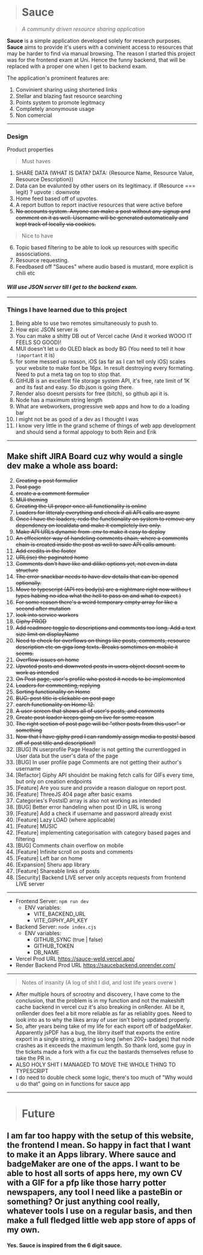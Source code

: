 > # Sauce

> _A community driven resource sharing application_

**Sauce** is a simple application developed solely for research purposes. **Sauce** aims to provide it's users
with a convinient access to resources that may be harder to find via manual browsing. The reason I started this project was 
for the frontend exam at Uni. Hence the funny backend, that will be replaced with a proper one when I get to backend exam.

The application's prominent features are:
1. Convinient sharing using shortened links
2. Stellar and blazing fast resource searching
3. Points system to promote legitmacy
4. Completely anonymouse usage
5. Non comercial

---

### **Design**

Product properties

> Must haves

1. SHARE DATA (WHAT IS DATA? DATA: {Resource Name, Resource Value, Resource Description})
2. Data can be evalunted by other users on its legitimacy.
   if (Resource === legit) ? upvote : downvote
3. Home feed based off of upvotes.
4. A report button to report inactive resources that were active before
5. <del>No accounts system. Anyone can make a post without any signup and comment on it as well. Username will be generated automatically and kept track of locally via cookies.</del>

> Nice to have
6. Topic based filtering to be able to look up resources with specific assosciations.
7. Resource requesting.
8. Feedbased off "Sauces" where audio based is mustard, more explicit is chili etc

#### _Will use JSON server till I get to the backend exam._

---

### Things I have learned due to this project

1. Being able to use two remotes simultaneously to push to.
2. How epic JSON server is
3. You can make a shitty DB out of Vercel cache (And it worked WOOO IT FEELS SO GOOD)!
4. MUI doesn't let u do OLED black as body BG (You need to tell it how `!important` it is)
5. for some messed up reason, iOS (as far as I can tell only iOS) scales your website to make font be 16px. In result destroying every formating. Need to put a meta tag on top to stop that.
6. GitHUB is an excellent file storage system API, it's free, rate limit of 1K and its fast and easy. So db.json is going there.
7. Render also doesnt persists for free (bitch), so github api it is.
8. Node has a maximum string length
9. What are webworkers, progressive web apps and how to do a loading bar
10. I might not be as good of a dev as I thought I was
11. I know very little in the grand scheme of things of web app development and should send a formal appology to both Rein and Erik

---

## Make shift JIRA Board cuz why would a single dev make a whole ass board:

2. <del>Creating a post formulier</del>
3. <del>Post page</del>
4. <del>create a a comment formulier</del>
5. <del>MUI theming</del>
6. <del>Creating the UI proper once all functionality is online</del>
7. <del>Loaders for litteraly everything and check if all API calls are async</del>
8. <del>Once I have the loaders, redo the functionality on system to remove any dependency on localdata and make it completely live only.</del>
9. <del>Make API URLs dynamic from .env to make it easy to deploy</del>
13. <del>An effecienter way of handeling comments chain, where a comments chain is created inside the post as well to save API calls amount.</del>
14. <del>Add credits in the footer</del>
16. <del>URL(ise) the paginated home</del>
17. <del>Comments don't have like and dilike options yet, not even in data structure</del>
18. <del>The error snackbar needs to have dev details that can be opened optionally.</del>
19. <del>Move to typescript (API res body(s) are a nightmare right now withou t types habing no idea what the hell to pass on and what to expect.)</del>
20. <del> For some reason there's a weird temporary empty array for like a second after mutation</del>
22. <del>look into service workers</del>
23. <del>Giphy PROD</del>
25. <del>Add readmore toggle to descriptions and comments too long. Add a text size limit on displayName</del>
26. <del>Need to check for overflows on things like posts, comments, resource description etc on giga long texts. Breaks sometimes on mobile it seems.</del>
27. <del>Overflow issues on home</del>
28. <del>Upvoted posts and downvoted posts in users object doesnt seem to work as intended</del>
31. <del>On Post page, user's profile who posted it needs to be implemented</del>
32. <del>Loaders for commenting, replying</del>
10. <del>Sorting functionality on Home</del>
33. <del>BUG: post title is clickable on post page</del>
11. <del>earch functionality on Home 12.</del>
12. <del> A user screen that shows all of user's posts, and comments</del>
34. <del>Create post loader keeps going on live for some reason</del>
36. <del> The right section of post page will be "other posts from this user" or something</del>
37. <del>Now that I have giphy prod I can randomly assign media to posts! based off of post title and description!!</del>
38. [BUG] IN userprofile Page Header is not getting the currentlogged in User data but the user's data of the page
39. [BUG]  In user profile page Comments are not getting their author's username
40. [Refactor] Giphy API shouldnt be making fetch calls for GIFs every time, but only on creation endpoints
41. [Feature] Are you sure and provide a reason dialogue on report post.
42. [Feature] ThreeJS 404 page after basic exams
43. Categories's PostsID array is also not working as intended
30. [BUG] Better error handeling when post ID in URL is wrong
31. [Feature] Add a check if username and password already exist
21. [Feature] Lazy LOAD (where applicable)
22. [Feature] MUSIC
13. [Feature] implementing categorisation with category based pages and filtering
14. [BUG] Comments chain overflow on mobile
15. [Feature] Infinite scroll on posts and comments
16. [Feature] Left bar on home
17. [Expansion] Sheru app library
18. [Feature] Shareable links of posts
19. [Security] Backend LIVE server only accepts requests from frontend LIVE server
 
---

- Frontend Server:
  `npm run dev`
  - ENV variables:
    - VITE_BACKEND_URL
    - VITE_GIPHY_API_KEY
- Backend Server:
  `node index.cjs`
  - ENV variables:
    - GITHUB_SYNC (true | false)
    - GITHUB_TOKEN
    - DB_NAME
- Vercel Prod URL
  <a href="https://sauce-weld.vercel.app/">https://sauce-weld.vercel.app/</a>
- Render Backend Prod URL
  <a href="https://saucebackend.onrender.com/">https://saucebackend.onrender.com/</a>

---

> Notes of insanity (A log of shit I did, and lost life years overw )
- After multiple hours of scrootny and discovery, I have come to the conclusion, that the problem is in
my function and not the makeshift cache backend in vercel cuz it's also breaking in onRender. All be it, onRender does feel a bit more reliable as far as reliablity goes. Need to look into as to why the likes array of user isn't being updated properly.
- So, after years being take of my life for each export off of badgeMaker. Apparently jsPDF has a bug, the librry itself that exports the entire export in a single string, a string so long (when 200+ badges) that node crashes as it exceeds the maximum
length. So thank lord, some guy in the tickets made a fork with a fix cuz the bastards themselves refuse to take the PR in.
- ALSO HOLY SHIT I MANAGED TO MOVE THE WHOLE THING TO TYPESCRIPT
- I do need to double check some logic, there's too much of "Why would u do that" going on in functions for sauce app

---
> # Future

I am far too happy with the setup of this website, the frontend I mean. So happy in fact that I want to make it an Apps library. Where sauce and badgeMaker are one of the apps.
I want to be able to host all sorts of apps here, my own CV with a GIF for a pfp like those harry potter newspapers, any tool I need like a pasteBin or something?
Or just anything cool really, whatever tools I use on a  regular basis, and then make a full fledged little web app store of apps of my own. 
---

#### Yes. Sauce is inspired from the 6 digit sauce.
